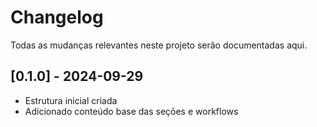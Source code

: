 # Changelog

Todas as mudanças relevantes neste projeto serão documentadas aqui.

## [0.1.0] - 2024-09-29
- Estrutura inicial criada
- Adicionado conteúdo base das seções e workflows
